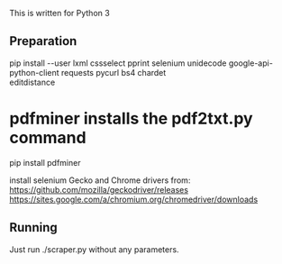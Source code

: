 This is written for Python 3

Preparation
-----------
pip install --user lxml cssselect pprint selenium unidecode google-api-python-client requests pycurl bs4 chardet \
    editdistance

# pdfminer installs the pdf2txt.py command
pip install pdfminer

install selenium Gecko and Chrome drivers from:
https://github.com/mozilla/geckodriver/releases
https://sites.google.com/a/chromium.org/chromedriver/downloads

Running
-------
Just run ./scraper.py without any parameters.